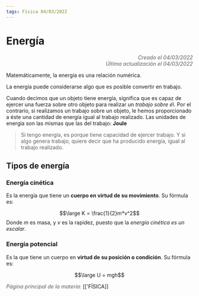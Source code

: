 ```yaml
---
tags: Física 04/03/2022
---
```


# Energía
<div style="text-align: right; opacity: 0.7; font-style: italic;">Creado el 04/03/2022</div>
<div style="text-align: right; opacity: 0.7; font-style: italic;">Última actualización el 04/03/2022</div>

Matemáticamente, la energía es una relación numérica.

La energía puede considerarse algo que es posible convertir en trabajo. 

Cuando decimos que un objeto tiene energía, significa que es capaz de ejercer una fuerza sobre otro objeto para realizar un *trabajo sobre é*l. Por el contrario, si realizamos un trabajo sobre un objeto, le hemos proporcionado a éste una cantidad de energía igual al trabajo realizado. Las unidades de energía son las mismas que las del trabajo: **Joule**

> Si tengo energía, es porque tiene capacidad de ejercer trabajo. Y si algo genera trabajo, quiere decir que ha producido energía, igual al trabajo realizado.

## Tipos de energía

### Energía cinética

Es la energía que tiene un **cuerpo en virtud de su movimiento**.
Su fórmula es:

$$\large K = \frac{1}{2}m*v^2$$
Donde $m$ es masa, y $v$ es la rapidez, puesto que la *energía cinética es un escalar*.

### Energía potencial

Es la que tiene un cuerpo en **virtud de su posición o condición**.
Su fórmula es:

$$\large U = mgh$$

<span style="opacity: 0.7; font-style: italic;">Página principal de la materia:</span> [['FÍSICA]]